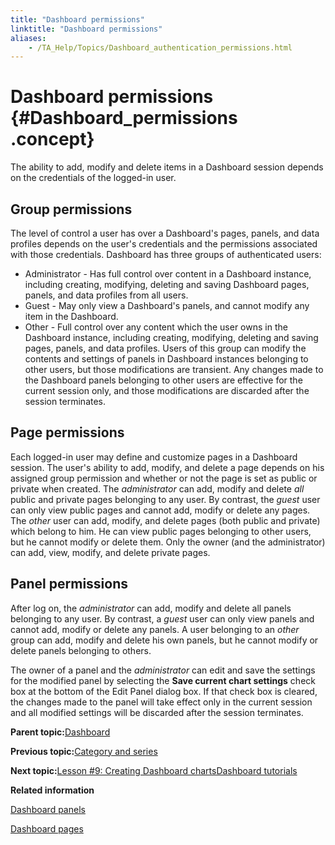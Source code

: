 ```yaml
--- 
title: "Dashboard permissions"
linktitle: "Dashboard permissions"
aliases: 
    - /TA_Help/Topics/Dashboard_authentication_permissions.html
---
```

# Dashboard permissions {#Dashboard_permissions .concept}

The ability to add, modify and delete items in a Dashboard session depends on the credentials of the logged-in user.

## Group permissions

The level of control a user has over a Dashboard's pages, panels, and data profiles depends on the user's credentials and the permissions associated with those credentials. Dashboard has three groups of authenticated users:

-   Administrator - Has full control over content in a Dashboard instance, including creating, modifying, deleting and saving Dashboard pages, panels, and data profiles from all users.
-   Guest - May only view a Dashboard's panels, and cannot modify any item in the Dashboard.
-   Other - Full control over any content which the user owns in the Dashboard instance, including creating, modifying, deleting and saving pages, panels, and data profiles. Users of this group can modify the contents and settings of panels in Dashboard instances belonging to other users, but those modifications are transient. Any changes made to the Dashboard panels belonging to other users are effective for the current session only, and those modifications are discarded after the session terminates.

## Page permissions

Each logged-in user may define and customize pages in a Dashboard session. The user's ability to add, modify, and delete a page depends on his assigned group permission and whether or not the page is set as public or private when created. The *administrator* can add, modify and delete *all* public and private pages belonging to any user. By contrast, the *guest* user can only view public pages and cannot add, modify or delete any pages. The *other* user can add, modify, and delete pages \(both public and private\) which belong to him. He can view public pages belonging to other users, but he cannot modify or delete them. Only the owner \(and the administrator\) can add, view, modify, and delete private pages.

## Panel permissions

After log on, the *administrator* can add, modify and delete all panels belonging to any user. By contrast, a *guest* user can only view panels and cannot add, modify or delete any panels. A user belonging to an *other* group can add, modify and delete his own panels, but he cannot modify or delete panels belonging to others.

The owner of a panel and the *administrator* can edit and save the settings for the modified panel by selecting the **Save current chart settings** check box at the bottom of the Edit Panel dialog box. If that check box is cleared, the changes made to the panel will take effect only in the current session and all modified settings will be discarded after the session terminates.

**Parent topic:**[Dashboard](../../TA_Help/Topics/Dashboard.html)

**Previous topic:**[Category and series](../../TA_Help/Topics/Dashboard_category_series.html)

**Next topic:**[Lesson \#9: Creating Dashboard chartsDashboard tutorials](../../TA_Help/Topics/Dashboard_tutorials.html)

**Related information**  


[Dashboard panels](../../TA_Help/Topics/Dashboard_panels.html)

[Dashboard pages](../../TA_Help/Topics/Dashboard_pages.html)

